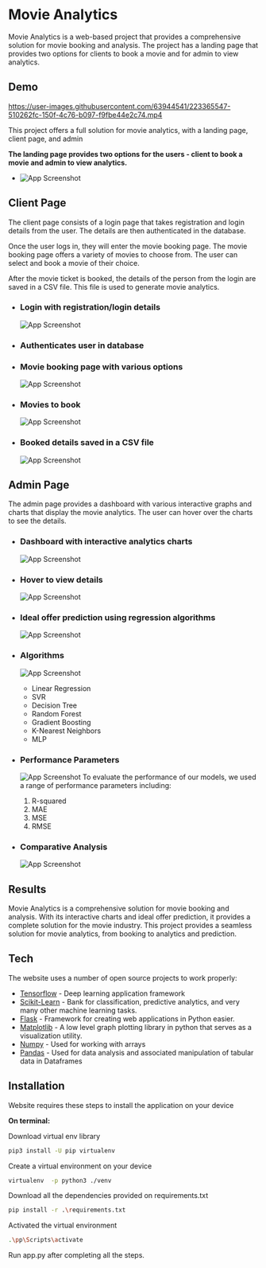 # Movie Analytics
Movie Analytics is a web-based project that provides a comprehensive solution for movie booking and analysis. The project has a landing page that provides two options for clients to book a movie and for admin to view analytics.

## Demo

https://user-images.githubusercontent.com/63944541/223365547-510262fc-150f-4c76-b097-f9fbe44e2c74.mp4



This project offers a full solution for movie analytics, with a landing page, client page, and admin 

**The landing page provides two options for the users - client to book a movie and admin to view analytics.**
- ![App Screenshot](https://github.com/prathameshparit/Dummy-Storage/blob/44d007b4aded496edcb307e18c9be61ed6b25bbb/MA/Landing.png?raw=true)

## Client Page
The client page consists of a login page that takes registration and login details from the user. The details are then authenticated in the database.

Once the user logs in, they will enter the movie booking page. The movie booking page offers a variety of movies to choose from. The user can select and book a movie of their choice.

After the movie ticket is booked, the details of the person from the login are saved in a CSV file. This file is used to generate movie analytics.
- ### Login with registration/login details
    ![App Screenshot](https://github.com/prathameshparit/Dummy-Storage/blob/44d007b4aded496edcb307e18c9be61ed6b25bbb/MA/Login.png?raw=true)
- ### Authenticates user in database
- ### Movie booking page with various options
    ![App Screenshot](https://github.com/prathameshparit/Dummy-Storage/blob/44d007b4aded496edcb307e18c9be61ed6b25bbb/MA/Home.png?raw=true)
- ### Movies to book
    ![App Screenshot](https://github.com/prathameshparit/Dummy-Storage/blob/44d007b4aded496edcb307e18c9be61ed6b25bbb/MA/Movies.png?raw=true)
- ### Booked details saved in a CSV file
    ![App Screenshot](https://github.com/prathameshparit/Dummy-Storage/blob/44d007b4aded496edcb307e18c9be61ed6b25bbb/MA/Booked.png?raw=true)

## Admin Page
The admin page provides a dashboard with various interactive graphs and charts that display the movie analytics. The user can hover over the charts to see the details.
- ### Dashboard with interactive analytics charts
    ![App Screenshot](https://github.com/prathameshparit/Dummy-Storage/blob/44d007b4aded496edcb307e18c9be61ed6b25bbb/MA/Dashboard.png?raw=true)


- ### Hover to view details
    ![App Screenshot](https://github.com/prathameshparit/Dummy-Storage/blob/813d335ed2273efa798e11bdacf90ca01114a718/MA/Hover.png?raw=true)

- ### Ideal offer prediction using regression algorithms
    ![App Screenshot](https://github.com/prathameshparit/Dummy-Storage/blob/813d335ed2273efa798e11bdacf90ca01114a718/MA/Predict.png?raw=true)


- ### Algorithms
    ![App Screenshot](https://github.com/prathameshparit/Dummy-Storage/blob/44d007b4aded496edcb307e18c9be61ed6b25bbb/MA/Algos.png?raw=true)

    - Linear Regression
    - SVR
    - Decision Tree
    - Random Forest
    - Gradient Boosting
    - K-Nearest Neighbors
    - MLP

- ### Performance Parameters
    ![App Screenshot](https://github.com/prathameshparit/Dummy-Storage/blob/44d007b4aded496edcb307e18c9be61ed6b25bbb/MA/Metrics.png?raw=true)
    To evaluate the performance of our models, we used a range of performance parameters including:
    1. R-squared
    2. MAE
    3. MSE
    4. RMSE
- ### Comparative Analysis
    ![App Screenshot](https://github.com/prathameshparit/Dummy-Storage/blob/44d007b4aded496edcb307e18c9be61ed6b25bbb/MA/comparative.png?raw=true)




## Results
Movie Analytics is a comprehensive solution for movie booking and analysis. With its interactive charts and ideal offer prediction, it provides a complete solution for the movie industry.
This project provides a seamless solution for movie analytics, from booking to analytics and prediction.


## Tech

The website uses a number of open source projects to work properly:

- [Tensorflow] - Deep learning application framework
- [Scikit-Learn] - Bank for classification, predictive analytics, and very many other machine learning tasks.
- [Flask] - Framework for creating web applications in Python easier.
- [Matplotlib] - A low level graph plotting library in python that serves as a visualization utility.
- [Numpy] - Used for working with arrays
- [Pandas] - Used for data analysis and associated manipulation of tabular data in Dataframes


## Installation

Website requires these steps to install the application on your device


**On terminal:**

Download virtual env library
```sh
pip3 install -U pip virtualenv
```

Create a virtual environment on your device
```sh
virtualenv  -p python3 ./venv
```

Download all the dependencies provided on requirements.txt
```sh
pip install -r .\requirements.txt
```

Activated the virtual environment
```sh
.\pp\Scripts\activate
```

Run app.py after completing all the steps.





[//]: # (These are reference links used in the body of this note and get stripped out when the markdown processor does its job. There is no need to format nicely because it shouldn't be seen. Thanks SO - http://stackoverflow.com/questions/4823468/store-comments-in-markdown-syntax)


[Tensorflow]: <https://www.tensorflow.org/>
[Scikit-Learn]: <https://scikit-learn.org/stable/>
[Flask]: <https://flask.palletsprojects.com/en/2.1.x/>
[Matplotlib]: <https://matplotlib.org/>
[Numpy]: <https://numpy.org/>
[Pandas]: <https://pandas.pydata.org/>
